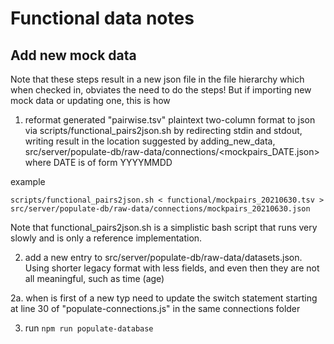 # Functional data notes

## Add new mock data
Note that these steps result in a new json file in the file hierarchy which
when checked in, obviates the need to do the steps! But if importing new
mock data or updating one, this is how

1. reformat generated "pairwise.tsv" plaintext two-column format to json via scripts/functional_pairs2json.sh by redirecting stdin and stdout, writing result in the location suggested by adding_new_data, src/server/populate-db/raw-data/connections/<mockpairs_DATE.json> where DATE is of form YYYYMMDD

example

```scripts/functional_pairs2json.sh < functional/mockpairs_20210630.tsv > src/server/populate-db/raw-data/connections/mockpairs_20210630.json```

Note that functional_pairs2json.sh is a simplistic bash script that runs very slowly and is only a reference implementation.

2. add a new entry to src/server/populate-db/raw-data/datasets.json. Using shorter legacy format with less fields, and even then they are not all meaningful, such as time (age)

2a. when is first of a new typ need to update the switch statement starting at line 30 of "populate-connections.js" in the same connections folder

3. run ```npm run populate-database```

